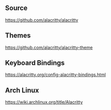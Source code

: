 ## Source
https://github.com/alacritty/alacritty

## Themes
https://github.com/alacritty/alacritty-theme

## Keyboard Bindings
https://alacritty.org/config-alacritty-bindings.html

## Arch Linux
https://wiki.archlinux.org/title/Alacritty